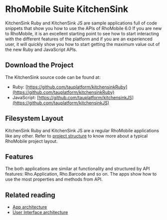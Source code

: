 # RhoMobile Suite KitchenSink 

KitchenSink Ruby and KitchenSink JS are sample applications full of code snippets that show you how to use the APIs of RhoMobile 6.0 If you are new to RhoMobile, it is an excellent starting point to see how to start interacting with the different features of the platform and if you are an experienced user, it will quickly show you how to start getting the maximum value out of the new Ruby and JavaScript APIs.

## Download the Project

The KitchenSink source code can be found at:
* Ruby:  [https://github.com/tauplatform/kitchensinkRuby](https://github.com/tauplatform/kitchensinkRuby)
* JavaScript:  [https://github.com/tauplatform/kitchensinkJS](https://github.com/tauplatform/kitchensinkJS)


## Filesystem Layout

KitchenSink Ruby and KitchenSink JS are a regular RhoMobile applications like any other. Refer to [project structure](creating_a_project#project-structure) to know more about a typical RhoMobile project layout. 

## Features

The both applications are similar at functionality and structured by API features: Rho.Application, Rho.Barcode and so on.
The apps show how to use the most properties and methods from API.

## Related reading

* [App architecture](appdesign)
* [User Interface architecture](uichoices)